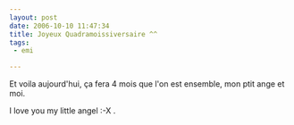 ```yaml
---
layout: post
date: 2006-10-10 11:47:34
title: Joyeux Quadramoissiversaire ^^
tags:
 - emi

---
```


Et voila aujourd'hui, ça fera 4 mois que l'on est ensemble, mon ptit ange et moi.

I love you my little angel  :-X .
